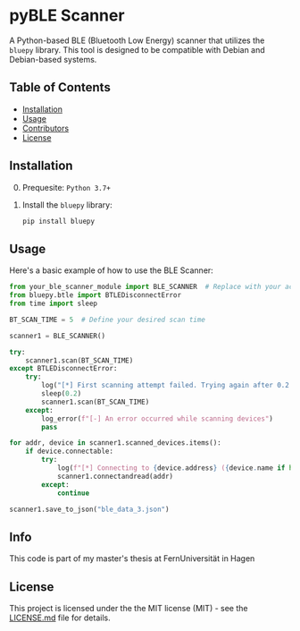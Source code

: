 # pyBLE Scanner

A Python-based BLE (Bluetooth Low Energy) scanner that utilizes the `bluepy` library. This tool is designed to be compatible with Debian and Debian-based systems.

## Table of Contents

- [Installation](#installation)
- [Usage](#usage)
- [Contributors](#contributors)
- [License](#license)

## Installation
0. Prequesite: `Python 3.7+`

1. Install the `bluepy` library:
   ```bash
   pip install bluepy
   ```

## Usage

Here's a basic example of how to use the BLE Scanner:

```python
from your_ble_scanner_module import BLE_SCANNER  # Replace with your actual module name
from bluepy.btle import BTLEDisconnectError
from time import sleep

BT_SCAN_TIME = 5  # Define your desired scan time

scanner1 = BLE_SCANNER()

try:
    scanner1.scan(BT_SCAN_TIME)
except BTLEDisconnectError:
    try:
        log("[*] First scanning attempt failed. Trying again after 0.2 seconds...")
        sleep(0.2)
        scanner1.scan(BT_SCAN_TIME)
    except:
        log_error(f"[-] An error occurred while scanning devices")
        pass

for addr, device in scanner1.scanned_devices.items():
    if device.connectable:
        try:
            log(f"[*] Connecting to {device.address} ({device.name if hasattr(device, 'name') else 'Unknown'})...")
            scanner1.connectandread(addr)
        except:
            continue

scanner1.save_to_json("ble_data_3.json")
```

## Info

This code is part of my master's thesis at FernUniversität in Hagen

## License

This project is licensed under the the MIT license (MIT) - see the [LICENSE.md](LICENSE.md) file for details.

